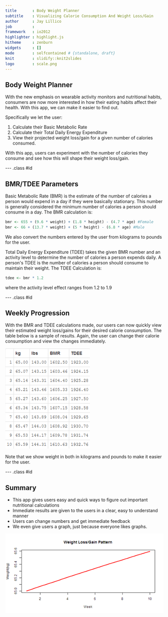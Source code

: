 ```yaml
---
title       : Body Weight Planner
subtitle    : Visualizing Calorie Consumption And Weight Loss/Gain
author      : Jay Lillico
job         : 
framework   : io2012
highlighter : highlight.js
hitheme     : zenburn
widgets     : [] 
mode        : selfcontained # {standalone, draft}
knit        : slidify::knit2slides
logo        : scale.png     
---
```


## Body Weight Planner

With the new emphasis on wearable activity monitors and nutritional habits, consumers are now more interested in how their eating habits affect their health.  With this app, we can make it easier to find out.

Specifically we let the user:

1. Calculate their Basic Metabolic Rate
2. Calculate their Total Daily Energy Expenditure
3. View their projected weight loss/gain for a given number of calories consumed.

With this app, users can experiment with the number of calories they consume and see how this will shape their weight loss/gain.

--- .class #id



## BMR/TDEE Parameters

Basic Metabolic Rate (BMR) is the estimate of the number of calories a person would expend in a day if they were basically stationary.  This number is generally considered the minimum number of calories a person should consume in a day. The BMR calculation is: 


```r
bmr <- 655 + (9.6 * weight) + (1.8 * height) - (4.7 * age) #Female
bmr <- 66 + (13.7 * weight) + (5 * height) - (6.8 * age) #Male
```

We also convert the numbers entered by the user from kilograms to pounds for the user.

Total Daily Energy Expenditure (TDEE) takes the given BMR number and an activity level to determine the number of calories a person expends daily.  A person's TDEE is the number of calories a person should consume to maintain their weight. The TDEE Calculation is:


```r
tdee <- bmr * 1.2
```

where the activity level effect ranges from 1.2 to 1.9

--- .class #id 

## Weekly Progression

With the BMR and TDEE calculations made, our users can now quickly view their estimated weight loss/gains for their desired calorie consumption.  The table below is a sample of results.  Again, the user can change their calorie consumption and view the changes immediately.

![alt table](assets/img/tdee.png)



Note that we show weight in both in kilograms and pounds to make it easier for the user.

--- .class #id 

## Summary

* This app gives users easy and quick ways to figure out important nutritional calculations
* Immediate results are given to the users in a clear, easy to understand manner
* Users can change numbers and get immediate feedback
* We even give users a graph, just because everyone likes graphs.

![plot of chunk unnamed-chunk-5](assets/fig/unnamed-chunk-5.png) 

